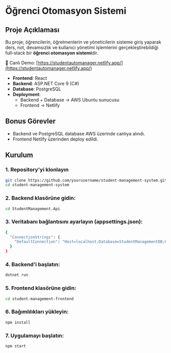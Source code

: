 # Öğrenci Otomasyon Sistemi

## Proje Açıklaması
Bu proje; öğrencilerin, öğretmenlerin ve yöneticilerin sisteme giriş yaparak ders, not, devamsızlık ve kullanıcı yönetimi işlemlerini gerçekleştirebildiği full-stack bir **öğrenci otomasyon sistemi**dir.  

🚀 Canlı Demo: [https://studentautomanager.netlify.app/](https://studentautomanager.netlify.app/)

- **Frontend**: React  
- **Backend**: ASP.NET Core 9 (C#)  
- **Database**: PostgreSQL  
- **Deployment**:  
  - Backend + Database → AWS Ubuntu sunucusu  
  - Frontend → Netlify

## Bonus Görevler

- Backend ve PostgreSQL database AWS üzerinde canlıya alındı.
- Frontend Netlify üzerinden deploy edildi.

## Kurulum
### 1. Repository'yi klonlayın
```bash
git clone https://github.com/yourusername/student-management-system.git
cd student-management-system
```
### 2. Backend klasörüne gidin:
```bash
cd StudentManagement.Api
```
### 3. Veritabanı bağlantısını ayarlayın (appsettings.json):
```bash
{
  "ConnectionStrings": {
    "DefaultConnection": "Host=localhost;Database=StudentManagementDB;Username=postgres;Password=yourpassword"
  }
}
```
### 4. Backend'i başlatın:
```bash
dotnet run
```
### 5. Frontend klasörüne gidin:
```bash
cd student-management-frontend
```
### 6. Bağımlılıkları yükleyin:
```bash
npm install
```
### 7. Uygulamayı başlatın:
```bash
npm start
```
